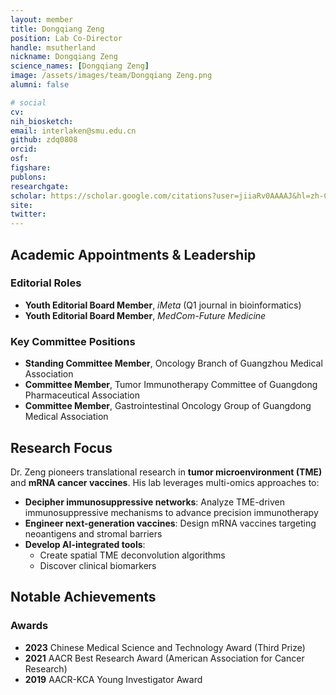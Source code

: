 ```yaml
---
layout: member
title: Dongqiang Zeng
position: Lab Co-Director
handle: msutherland
nickname: Dongqiang Zeng
science_names: [Dongqiang Zeng]
image: /assets/images/team/Dongqiang Zeng.png
alumni: false

# social
cv: 
nih_biosketch:
email: interlaken@smu.edu.cn
github: zdq0808 
orcid: 
osf: 
figshare:
publons: 
researchgate: 
scholar: https://scholar.google.com/citations?user=jiiaRv0AAAAJ&hl=zh-CN
site:
twitter:
---
```


## Academic Appointments & Leadership

### Editorial Roles
- **Youth Editorial Board Member**, *iMeta* (Q1 journal in bioinformatics)  
- **Youth Editorial Board Member**, *MedCom-Future Medicine*  

### Key Committee Positions
- **Standing Committee Member**, Oncology Branch of Guangzhou Medical Association  
- **Committee Member**, Tumor Immunotherapy Committee of Guangdong Pharmaceutical Association  
- **Committee Member**, Gastrointestinal Oncology Group of Guangdong Medical Association  

## Research Focus  
Dr. Zeng pioneers translational research in **tumor microenvironment (TME)** and **mRNA cancer vaccines**. His lab leverages multi-omics approaches to:  
- **Decipher immunosuppressive networks**: Analyze TME-driven immunosuppressive mechanisms to advance precision immunotherapy  
- **Engineer next-generation vaccines**: Design mRNA vaccines targeting neoantigens and stromal barriers  
- **Develop AI-integrated tools**:  
  - Create spatial TME deconvolution algorithms  
  - Discover clinical biomarkers  

## Notable Achievements  
### Awards  
- **2023** Chinese Medical Science and Technology Award (Third Prize)  
- **2021** AACR Best Research Award (American Association for Cancer Research)  
- **2019** AACR-KCA Young Investigator Award